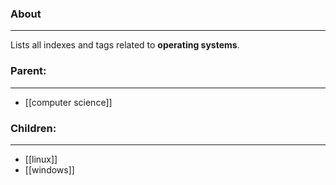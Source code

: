 ### About
---
Lists all indexes and tags related to **operating systems**.

### Parent:
---
- [[computer science]]

### Children:
---
- [[linux]]
- [[windows]]

